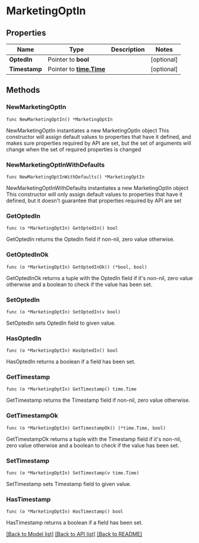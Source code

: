 # MarketingOptIn

## Properties

Name | Type | Description | Notes
------------ | ------------- | ------------- | -------------
**OptedIn** | Pointer to **bool** |  | [optional] 
**Timestamp** | Pointer to [**time.Time**](time.Time.md) |  | [optional] 

## Methods

### NewMarketingOptIn

`func NewMarketingOptIn() *MarketingOptIn`

NewMarketingOptIn instantiates a new MarketingOptIn object
This constructor will assign default values to properties that have it defined,
and makes sure properties required by API are set, but the set of arguments
will change when the set of required properties is changed

### NewMarketingOptInWithDefaults

`func NewMarketingOptInWithDefaults() *MarketingOptIn`

NewMarketingOptInWithDefaults instantiates a new MarketingOptIn object
This constructor will only assign default values to properties that have it defined,
but it doesn't guarantee that properties required by API are set

### GetOptedIn

`func (o *MarketingOptIn) GetOptedIn() bool`

GetOptedIn returns the OptedIn field if non-nil, zero value otherwise.

### GetOptedInOk

`func (o *MarketingOptIn) GetOptedInOk() (*bool, bool)`

GetOptedInOk returns a tuple with the OptedIn field if it's non-nil, zero value otherwise
and a boolean to check if the value has been set.

### SetOptedIn

`func (o *MarketingOptIn) SetOptedIn(v bool)`

SetOptedIn sets OptedIn field to given value.

### HasOptedIn

`func (o *MarketingOptIn) HasOptedIn() bool`

HasOptedIn returns a boolean if a field has been set.

### GetTimestamp

`func (o *MarketingOptIn) GetTimestamp() time.Time`

GetTimestamp returns the Timestamp field if non-nil, zero value otherwise.

### GetTimestampOk

`func (o *MarketingOptIn) GetTimestampOk() (*time.Time, bool)`

GetTimestampOk returns a tuple with the Timestamp field if it's non-nil, zero value otherwise
and a boolean to check if the value has been set.

### SetTimestamp

`func (o *MarketingOptIn) SetTimestamp(v time.Time)`

SetTimestamp sets Timestamp field to given value.

### HasTimestamp

`func (o *MarketingOptIn) HasTimestamp() bool`

HasTimestamp returns a boolean if a field has been set.


[[Back to Model list]](../README.md#documentation-for-models) [[Back to API list]](../README.md#documentation-for-api-endpoints) [[Back to README]](../README.md)


